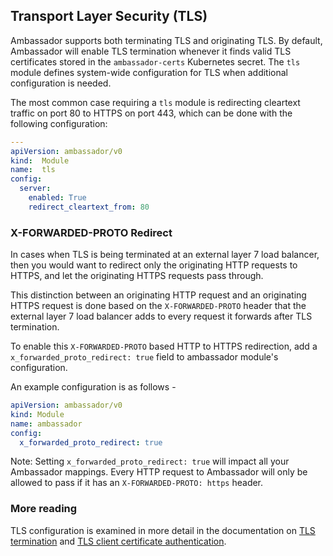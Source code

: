 ## Transport Layer Security (TLS)

Ambassador supports both terminating TLS and originating TLS. By default, Ambassador will enable TLS termination whenever it finds valid TLS certificates stored in the `ambassador-certs` Kubernetes secret. The `tls` module defines system-wide configuration for TLS when additional configuration is needed.

The most common case requiring a `tls` module is redirecting cleartext traffic on port 80 to HTTPS on port 443, which can be done with the following configuration:

```yaml
---
apiVersion: ambassador/v0
kind:  Module
name:  tls
config:
  server:
    enabled: True
    redirect_cleartext_from: 80
```

### X-FORWARDED-PROTO Redirect

In cases when TLS is being terminated at an external layer 7 load balancer, then you would want to redirect only the originating HTTP requests to HTTPS, and let the originating HTTPS requests pass through.

This distinction between an originating HTTP request and an originating HTTPS request is done based on the `X-FORWARDED-PROTO` header that the external layer 7 load balancer adds to every request it forwards after TLS termination.

To enable this `X-FORWARDED-PROTO` based HTTP to HTTPS redirection, add a `x_forwarded_proto_redirect: true` field to ambassador module's configuration.

An example configuration is as follows -

```yaml
apiVersion: ambassador/v0
kind: Module
name: ambassador
config:
  x_forwarded_proto_redirect: true
```

Note: Setting `x_forwarded_proto_redirect: true` will impact all your Ambassador mappings. Every HTTP request to Ambassador will only be allowed to pass if it has an `X-FORWARDED-PROTO: https` header.

### More reading

TLS configuration is examined in more detail in the documentation on [TLS termination](/user-guide/tls-termination.md) and [TLS client certificate authentication](/reference/auth-tls-certs).


